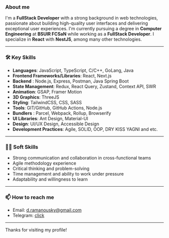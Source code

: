 ### About me

I'm a **FullStack Developer** with a strong background in web technologies, passionate about building high-quality user interfaces and delivering exceptional user experiences. I'm currently pursuing a degree in **Computer Engineering** at **BSUIR FCSaN** while working as a **FullStack Developer**. I specialize in **React** with **NestJS**, among many other technologies.

---

### 🛠 Key Skills

- **Languages**: JavaScript, TypeScript, C/C++, GoLang, Java
- **Frontend Frameworks/Libraries**: React, Next.js
- **Backend** : Node.js, Express, Postman, Java Spring Boot
- **State Management**: Redux, React Query, Zustand, Context API, SWR
- **Animation**: GSAP, Framer Motion
- **3D Graphics**: ThreeJS
- **Styling**: TailwindCSS, CSS, SASS
- **Tools**: GIT/GitHub, GitHub Actions, Node.js
- **Bundlers** : Parcel, Webpack, Rollup, Browserify
- **UI Libraries**: Ant Design, Material-UI
- **Design**: UI/UX Design, Accessible Design
- **Development Practices**: Agile, SOLID, OOP, DRY KISS YAGNI and etc.

---

### 🧑‍💼 Soft Skills

- Strong communication and collaboration in cross-functional teams
- Agile methodology experience
- Critical thinking and problem-solving
- Time management and ability to work under pressure
- Adaptability and willingness to learn

---

### 📫 How to reach me

- Email: d.ramanousky@gmail.com
- Telegram: [click](https://t.me/d_rmnvsk)

---

Thanks for visiting my profile!
